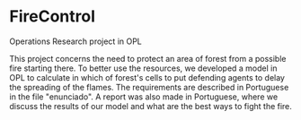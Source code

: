 # FireControl
Operations Research project in OPL

This project concerns the need to protect an area of forest from a possible fire starting there. To better use the resources, we
developed a model in OPL to calculate in which of forest's cells to put defending agents to delay the spreading of the flames.
The requirements are described in Portuguese in the file "enunciado". A report was also made in Portuguese, where we
discuss the results of our model and what are the best ways to fight the fire.
